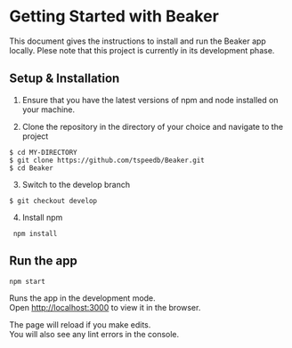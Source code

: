 # Getting Started with Beaker 

This document gives the instructions to install and run the Beaker app locally.
Plese note that this project is currently in its development phase. 

##  Setup & Installation

1. Ensure that you have the latest versions of npm and node installed on your machine. 

2. Clone the repository in the directory of your choice and navigate to the project
```
$ cd MY-DIRECTORY
$ git clone https://github.com/tspeedb/Beaker.git
$ cd Beaker
```

3. Switch to the develop branch 

``` 
$ git checkout develop
```

4. Install npm

```
 npm install
```

## Run the app

```npm start```

Runs the app in the development mode.\
Open [http://localhost:3000](http://localhost:3000) to view it in the browser.

The page will reload if you make edits.\
You will also see any lint errors in the console.

